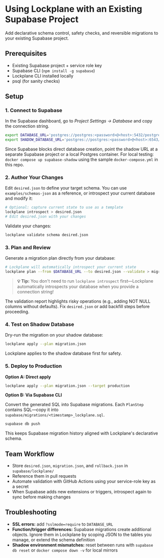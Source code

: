 # Using Lockplane with an Existing Supabase Project

Add declarative schema control, safety checks, and reversible migrations to your existing Supabase project.

## Prerequisites

- Existing Supabase project + service role key
- Supabase CLI (`npm install -g supabase`)
- Lockplane CLI installed locally
- psql (for sanity checks)

## Setup

### 1. Connect to Supabase

In the Supabase dashboard, go to *Project Settings → Database* and copy the connection string.

```bash
export DATABASE_URL='postgres://postgres:<password>@<host>:5432/postgres'
export SHADOW_DATABASE_URL='postgres://postgres:<password>@<host>:6543/postgres'
```

Since Supabase blocks direct database creation, point the shadow URL at a separate Supabase project or a local Postgres container. For local testing: `docker compose up supabase-shadow` using the sample `docker-compose.yml` in this repo.

### 2. Author Your Changes

Edit `desired.json` to define your target schema. You can use `examples/schemas-json` as a reference, or introspect your current database and modify it:

```bash
# Optional: capture current state to use as a template
lockplane introspect > desired.json
# Edit desired.json with your changes
```

Validate your changes:
```bash
lockplane validate schema desired.json
```

### 3. Plan and Review

Generate a migration plan directly from your database:

```bash
# Lockplane will automatically introspect your current state
lockplane plan --from $DATABASE_URL --to desired.json --validate > migration.json
```

> **💡 Tip:** You don't need to run `lockplane introspect` first—Lockplane automatically introspects your database when you provide a connection string!

The validation report highlights risky operations (e.g., adding NOT NULL columns without defaults). Fix `desired.json` or add backfill steps before proceeding.

### 4. Test on Shadow Database

Dry-run the migration on your shadow database:

```bash
lockplane apply --plan migration.json
```

Lockplane applies to the shadow database first for safety.

### 5. Deploy to Production

**Option A: Direct apply**
```bash
lockplane apply --plan migration.json --target production
```

**Option B: Via Supabase CLI**

Convert the generated SQL into Supabase migrations. Each `PlanStep` contains SQL—copy it into `supabase/migrations/<timestamp>_lockplane.sql`.

```bash
supabase db push
```

This keeps Supabase migration history aligned with Lockplane's declarative schema.

## Team Workflow

- Store `desired.json`, `migration.json`, and `rollback.json` in `supabase/lockplane/`
- Reference them in pull requests
- Automate validation with GitHub Actions using your service-role key as a secret
- When Supabase adds new extensions or triggers, introspect again to sync before making changes

## Troubleshooting

- **SSL errors:** add `?sslmode=require` to `DATABASE_URL`
- **Function/trigger differences:** Supabase migrations create additional objects. Ignore them in Lockplane by scoping JSON to the tables you manage, or extend the schema definition
- **Shadow environment mismatches:** reset between runs with `supabase db reset` or `docker compose down -v` for local mirrors
